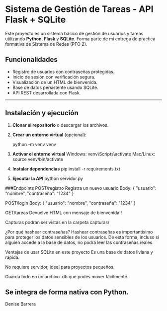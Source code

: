 #  Sistema de Gestión de Tareas - API Flask + SQLite

Este proyecto es un sistema básico de gestión de usuarios y tareas utilizando **Python**, **Flask** y **SQLite**. 
Forma parte de mi entrega de practica formativa de Sistema de Redes (PFO 2).

##  Funcionalidades

- Registro de usuarios con contraseñas protegidas.
- Inicio de sesión con verificación segura.
- Visualización de un HTML de bienvenida.
- Base de datos persistente usando SQLite.
- API REST desarrollada con Flask.

---
##  Instalación y ejecución

1. **Clonar el repositorio** o descargar los archivos.
2. **Crear un entorno virtual** (opcional):

   python -m venv venv

3. **Activar el entorno virtual**
Windows: venv\Scripts\activate
Mac/Linux: source venv/bin/activate

4. **Instalar dependencias**
 pip install -r requirements.txt

5. **Ejecutar la API**
 python servidor.py

 ###Endpoints
 POST/registro
 Registra un nuevo usuario
 Body: {
  "usuario": "nombre",
  "contraseña": "1234"
}

POST/login
Body: {
  "usuario": "nombre",
  "contraseña": "1234"
}

GET/tareas
Devuelve HTML con mensaje de bienvenida!!

Capturas podran ser vistas en la carpeta capturas/

¿Por qué hashear contraseñas?
Hashear contraseñas es importantisimo para proteger los datos sensibles de los usuarios. De esta forma, incluso si alguien accede a la base de datos, no podrá leer las contraseñas reales.

Ventajas de usar SQLite en este proyecto
Es una base de datos liviana y rápida.

No requiere servidor, ideal para proyectos pequeños.

Guarda todo en un archivo .db que podés mover fácilmente.

Se integra de forma nativa con Python.
--------------------------------------------------------------

Denise Barrera